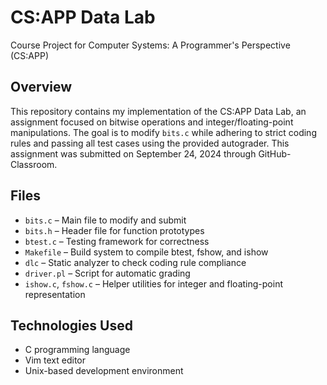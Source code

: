 # CS:APP Data Lab
Course Project for Computer Systems: A Programmer's Perspective (CS:APP)

## Overview
This repository contains my implementation of the CS:APP Data Lab, an assignment focused on bitwise operations and integer/floating-point manipulations. The goal is to modify `bits.c` while adhering to strict coding rules and passing all test cases using the provided autograder. This assignment was submitted on September 24, 2024 through GitHub-Classroom.

## Files
- `bits.c` – Main file to modify and submit
- `bits.h` – Header file for function prototypes
- `btest.c` – Testing framework for correctness
- `Makefile` – Build system to compile btest, fshow, and ishow
- `dlc` – Static analyzer to check coding rule compliance
- `driver.pl` – Script for automatic grading
- `ishow.c`, `fshow.c` – Helper utilities for integer and floating-point representation

## Technologies Used
- C programming language
- Vim text editor
- Unix-based development environment
